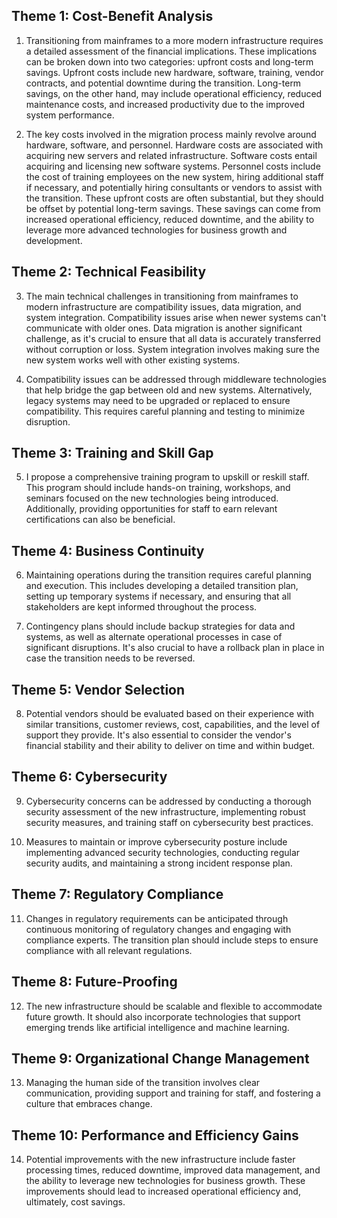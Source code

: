 ## Theme 1: Cost-Benefit Analysis

1. Transitioning from mainframes to a more modern infrastructure requires a detailed assessment of the financial implications. These implications can be broken down into two categories: upfront costs and long-term savings. Upfront costs include new hardware, software, training, vendor contracts, and potential downtime during the transition. Long-term savings, on the other hand, may include operational efficiency, reduced maintenance costs, and increased productivity due to the improved system performance. 

2. The key costs involved in the migration process mainly revolve around hardware, software, and personnel. Hardware costs are associated with acquiring new servers and related infrastructure. Software costs entail acquiring and licensing new software systems. Personnel costs include the cost of training employees on the new system, hiring additional staff if necessary, and potentially hiring consultants or vendors to assist with the transition. These upfront costs are often substantial, but they should be offset by potential long-term savings. These savings can come from increased operational efficiency, reduced downtime, and the ability to leverage more advanced technologies for business growth and development.

## Theme 2: Technical Feasibility

3. The main technical challenges in transitioning from mainframes to modern infrastructure are compatibility issues, data migration, and system integration. Compatibility issues arise when newer systems can't communicate with older ones. Data migration is another significant challenge, as it's crucial to ensure that all data is accurately transferred without corruption or loss. System integration involves making sure the new system works well with other existing systems.

4. Compatibility issues can be addressed through middleware technologies that help bridge the gap between old and new systems. Alternatively, legacy systems may need to be upgraded or replaced to ensure compatibility. This requires careful planning and testing to minimize disruption.

## Theme 3: Training and Skill Gap

5. I propose a comprehensive training program to upskill or reskill staff. This program should include hands-on training, workshops, and seminars focused on the new technologies being introduced. Additionally, providing opportunities for staff to earn relevant certifications can also be beneficial.

## Theme 4: Business Continuity

6. Maintaining operations during the transition requires careful planning and execution. This includes developing a detailed transition plan, setting up temporary systems if necessary, and ensuring that all stakeholders are kept informed throughout the process.

7. Contingency plans should include backup strategies for data and systems, as well as alternate operational processes in case of significant disruptions. It's also crucial to have a rollback plan in place in case the transition needs to be reversed.

## Theme 5: Vendor Selection

8. Potential vendors should be evaluated based on their experience with similar transitions, customer reviews, cost, capabilities, and the level of support they provide. It's also essential to consider the vendor's financial stability and their ability to deliver on time and within budget.

## Theme 6: Cybersecurity

9. Cybersecurity concerns can be addressed by conducting a thorough security assessment of the new infrastructure, implementing robust security measures, and training staff on cybersecurity best practices.

10. Measures to maintain or improve cybersecurity posture include implementing advanced security technologies, conducting regular security audits, and maintaining a strong incident response plan.

## Theme 7: Regulatory Compliance

11. Changes in regulatory requirements can be anticipated through continuous monitoring of regulatory changes and engaging with compliance experts. The transition plan should include steps to ensure compliance with all relevant regulations.

## Theme 8: Future-Proofing

12. The new infrastructure should be scalable and flexible to accommodate future growth. It should also incorporate technologies that support emerging trends like artificial intelligence and machine learning.

## Theme 9: Organizational Change Management

13. Managing the human side of the transition involves clear communication, providing support and training for staff, and fostering a culture that embraces change.

## Theme 10: Performance and Efficiency Gains

14. Potential improvements with the new infrastructure include faster processing times, reduced downtime, improved data management, and the ability to leverage new technologies for business growth. These improvements should lead to increased operational efficiency and, ultimately, cost savings.